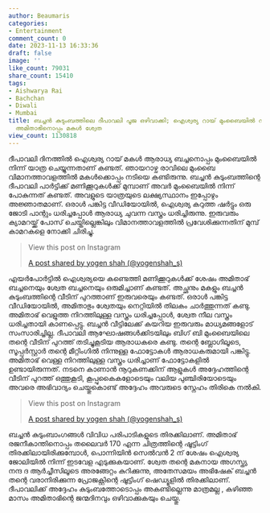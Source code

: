 ```yaml
---
author: Beaumaris
categories:
- Entertainment
comment_count: 0
date: 2023-11-13 16:33:36
draft: false
image: ''
like_count: 79031
share_count: 15410
tags:
- Aishwarya Rai
- Bachchan
- Diwali
- Mumbai
title: ബച്ചൻ കുടുംബത്തിലെ ദീപാവലി പൂജ ഒഴിവാക്കി; ഐശ്വര്യ റായ് മുംബൈയിൽ നിന്നും സ്കൂട്ടായി,
  അമിതാഭിനൊപ്പം മകൾ ശ്വേത
view_count: 1130818
---
```


ദീപാവലി ദിനത്തിൽ ഐശ്വര്യ റായ് മകൾ ആരാധ്യ ബച്ചനൊപ്പം മുംബൈയിൽ നിന്ന് യാത്ര ചെയ്യുന്നതാണ് കണ്ടത്. ഞായറാഴ്ച രാവിലെ മുംബൈ വിമാനത്താവളത്തിൽ മകൾക്കൊപ്പം നടിയെ കണ്ടിരുന്നു. ബച്ചൻ കുടുംബത്തിന്റെ ദീപാവലി പാർട്ടിക്ക് മണിക്കൂറുകൾക്ക് മുമ്പാണ് അവർ മുംബൈയിൽ നിന്ന് പോകുന്നത് കണ്ടത്. അവളുടെ യാത്രയുടെ ലക്ഷ്യസ്ഥാനം ഇപ്പോഴും അജ്ഞാതമാണ്. ഒരാൾ പങ്കിട്ട വീഡിയോയിൽ, ഐശ്വര്യ കറുത്ത ഷർട്ടും ഒരു ജോടി പാന്റും ധരിച്ചപ്പോൾ ആരാധ്യ ചുവന്ന വസ്ത്രം ധരിച്ചിരുന്നു. ഇരുവരും ക്യാമറയ്ക്ക് പോസ് ചെയ്തില്ലെങ്കിലും വിമാനത്താവളത്തിൽ പ്രവേശിക്കുന്നതിന് മുമ്പ് കാമറകളെ നോക്കി ചിരിച്ചു. 

> View this post on Instagram
> 
> [A post shared by yogen shah (@yogenshah_s)](https://www.instagram.com/reel/Czi78CZMtlB/?utm_source=ig_embed&utm_campaign=loading)

എയർപോർട്ടിൽ ഐശ്വര്യയെ കണ്ടെത്തി മണിക്കൂറുകൾക്ക് ശേഷം അമിതാഭ് ബച്ചനെയും ശ്വേത ബച്ചനെയും ഒരുമിച്ചാണ് കണ്ടത്. അച്ഛനും മകളും ബച്ചൻ കുടുംബത്തിന്റെ വീടിന് പുറത്താണ് ഇരുവരെയും കണ്ടത്. ഒരാൾ പങ്കിട്ട വീഡിയോയിൽ, അമിതാഭും ശ്വേതയും നെറ്റിയിൽ തിലകം ചാർത്തുന്നത് കണ്ടു. അമിതാഭ് വെളുത്ത നിറത്തിലുള്ള വസ്ത്രം ധരിച്ചപ്പോൾ, ശ്വേത നീല വസ്ത്രം ധരിച്ചതായി കാണപ്പെട്ടു. ബച്ചൻ വീട്ടിലേക്ക് കയറിയ ഇരുവരും മാധ്യമങ്ങളോട് സംസാരിച്ചില്ല. ദീപാവലി ആഘോഷങ്ങൾക്കിടയിലും ബിഗ് ബി മുംബൈയിലെ തന്റെ വീടിന് പുറത്ത് തടിച്ചുകൂടിയ ആരാധകരെ കണ്ടു. തന്റെ ബ്ലോഗിലൂടെ, സൂപ്പർസ്റ്റാർ തന്റെ മീറ്റിംഗിൽ നിന്നുള്ള ഫോട്ടോകൾ ആരാധകരുമായി പങ്കിട്ടു. അമിതാഭ് വെള്ള നിറത്തിലുള്ള വസ്ത്രം ധരിച്ചാണ് ഫോട്ടോകളിൽ ഉണ്ടായിരുന്നത്. നടനെ കാണാൻ നൂറുകണക്കിന് ആളുകൾ അദ്ദേഹത്തിന്റെ വീടിന് പുറത്ത് ഒത്തുകൂടി, കൂപ്പുകൈകളോടെയും വലിയ പുഞ്ചിരിയോടെയും അവരെ അഭിവാദ്യം ചെയ്തുകൊണ്ട് അദ്ദേഹം അവരുടെ സ്നേഹം തിരികെ നൽകി. 

> View this post on Instagram
> 
> [A post shared by yogen shah (@yogenshah_s)](https://www.instagram.com/reel/CzjLRb9s_26/?utm_source=ig_embed&utm_campaign=loading)

ബച്ചൻ കുടുംബാംഗങ്ങൾ വിവിധ പരിപാടികളുടെ തിരക്കിലാണ്. അമിതാഭ് രജനീകാന്തിനൊപ്പം തലൈവർ 170 എന്ന ചിത്രത്തിന്റെ ഷൂട്ടിംഗ് തിരക്കിലായിരിക്കുമ്പോൾ, പൊന്നിയിൻ സെൽവൻ 2 ന് ശേഷം ഐശ്വര്യ ജോലിയിൽ നിന്ന് ഇടവേള എടുക്കുകയാണ്. ശ്വേത തന്റെ മകനായ അഗസ്ത്യ നന്ദ ദ ആർച്ചീസിലൂടെ അരങ്ങേറ്റം കുറിക്കുന്നു, അതേസമയം അഭിഷേക് ബച്ചൻ തന്റെ വരാനിരിക്കുന്ന പ്രോജക്റ്റിന്റെ ഷൂട്ടിംഗ് ഷെഡ്യൂളിൽ തിരക്കിലാണ്. ദീപാവലിക്ക് അദ്ദേഹം കുടുംബത്തോടൊപ്പം അകണ്ടില്ലെന്നു മാത്രമല്ല , കഴിഞ്ഞ മാസം അമിതാഭിന്റെ ജന്മദിനവും ഒഴിവാക്കുകയും ചെയ്തു.